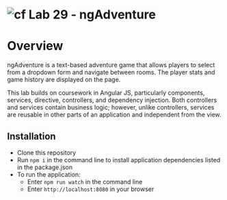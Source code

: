 ![cf](https://i.imgur.com/7v5ASc8.png) Lab 29 - ngAdventure
======

# Overview

ngAdventure is a text-based adventure game that allows players to select from a dropdown form and navigate between rooms. The player stats and game history are displayed on the page.

This lab builds on coursework in Angular JS, particularly components, services, directive, controllers, and dependency injection. Both controllers and services contain business logic; however, unlike controllers, services are reusable in other parts of an application and independent from the view. 

## Installation
* Clone this repository
* Run `npm i` in the command line to install application dependencies listed in the package.json
* To run the application:
  * Enter `npm run watch` in the command line
  * Enter `http://localhost:8080` in your browser

